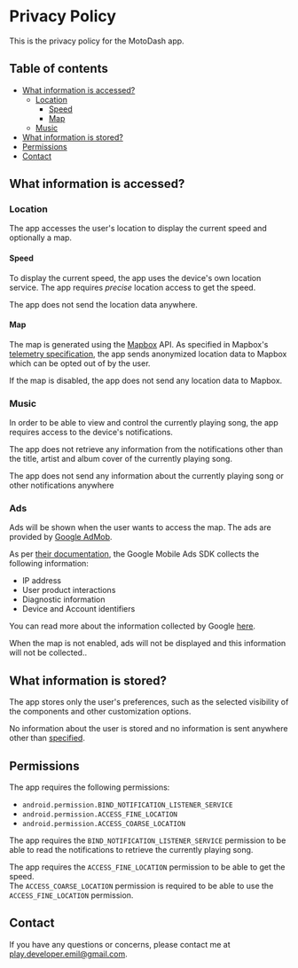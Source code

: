 # Privacy Policy

This is the privacy policy for the MotoDash app.

## Table of contents

- [What information is accessed?](#what-information-is-accessed)
  - [Location](#location)
    - [Speed](#speed)
    - [Map](#map)
  - [Music](#music)
- [What information is stored?](#what-information-is-stored)
- [Permissions](#permissions)
- [Contact](#contact)

## What information is accessed?

### Location

The app accesses the user's location to display the current speed and optionally a map.

#### Speed

To display the current speed, the app uses the device's own location service. The app requires *precise* location access to get the speed.

The app does not send the location data anywhere.

#### Map

The map is generated using the [Mapbox](https://www.mapbox.com/) API. As specified in Mapbox's [telemetry specification](https://www.mapbox.com/telemetry/), the app sends anonymized location data to Mapbox which can be opted out of by the user.  

If the map is disabled, the app does not send any location data to Mapbox.

### Music

In order to be able to view and control the currently playing song, the app requires access to the device's notifications.

The app does not retrieve any information from the notifications other than the title, artist and album cover of the currently playing song.

The app does not send any information about the currently playing song or other notifications anywhere

### Ads

Ads will be shown when the user wants to access the map. The ads are provided by [Google AdMob](https://admob.google.com/home/).

As per [their documentation](https://developers.google.com/admob/android/privacy/play-data-disclosure#data_collected_and_shared_automatically), the Google Mobile Ads SDK collects the following information:
- IP address
- User product interactions
- Diagnostic information
- Device and Account identifiers

You can read more about the information collected by Google [here](https://support.google.com/admob/answer/7665968).

When the map is not enabled, ads will not be displayed and this information will not be collected..

## What information is stored?

The app stores only the user's preferences, such as the selected visibility of the components and other customization options.

No information about the user is stored and no information is sent anywhere other than [specified](#map).

## Permissions

The app requires the following permissions:
- `android.permission.BIND_NOTIFICATION_LISTENER_SERVICE`
- `android.permission.ACCESS_FINE_LOCATION`
- `android.permission.ACCESS_COARSE_LOCATION`

The app requires the `BIND_NOTIFICATION_LISTENER_SERVICE` permission to be able to read the notifications to retrieve the currently playing song.

The app requires the `ACCESS_FINE_LOCATION` permission to be able to get the speed.  
The `ACCESS_COARSE_LOCATION` permission is required to be able to use the `ACCESS_FINE_LOCATION` permission.

## Contact

If you have any questions or concerns, please contact me at [play.developer.emil@gmail.com](mailto:play.developer.emil@gmail.com).